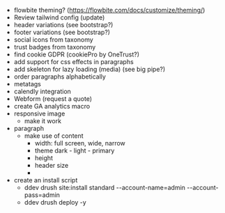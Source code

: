 - flowbite theming? (https://flowbite.com/docs/customize/theming/)
- Review tailwind config (update)
- header variations (see bootstrap?)
- footer variations (see bootstrap?)
- social icons from taxonomy
- trust badges from taxonomy
- find cookie GDPR (cookiePro by OneTrust?)
- add support for css effects in paragraphs
- add skeleton for lazy loading (media) (see big pipe?)
- order paragraphs alphabetically
- metatags
- calendly integration
- Webform (request a quote)
- create GA analytics macro
- responsive image
  - make it work
- paragraph
  - make use of content
    - width: full screen, wide, narrow
    - theme dark - light - primary
    - height
    - header size
    -
- create an install script
  - ddev drush site:install standard --account-name=admin --account-pass=admin
  - ddev drush deploy -y
